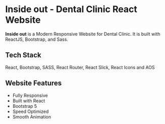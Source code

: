 
# Inside out - Dental Clinic React Website

**Inside out** is a Modern Responsive Website for Dental Clinic. It is built
with ReactJS, Bootstrap, and Sass.


## Tech Stack
React, Bootstrap, SASS, React Router, React Slick, React Icons and AOS


## Website Features

- Fully Responsive
- Built with React
- Bootstrap 5
- Speed Optimized
- Smooth Animation
